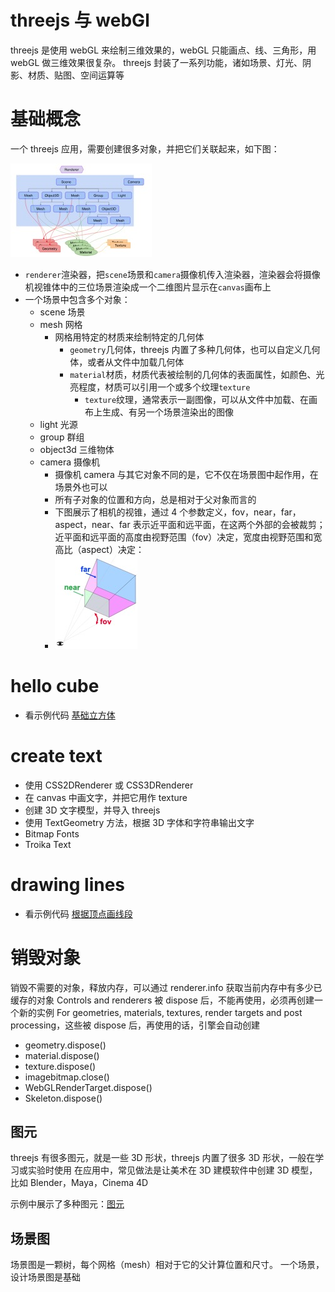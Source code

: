 # threejs 与 webGl

threejs 是使用 webGL 来绘制三维效果的，webGL 只能画点、线、三角形，用 webGL 做三维效果很复杂。
threejs 封装了一系列功能，诸如场景、灯光、阴影、材质、贴图、空间运算等

# 基础概念

一个 threejs 应用，需要创建很多对象，并把它们关联起来，如下图：

![基础应用结构](./images/base-structure.jpg)

- `renderer`渲染器，把`scene`场景和`camera`摄像机传入渲染器，渲染器会将摄像机视锥体中的三位场景渲染成一个二维图片显示在`canvas`画布上
- 一个场景中包含多个对象：
  - scene 场景
  - mesh 网格
    - 网格用特定的材质来绘制特定的几何体
      - `geometry`几何体，threejs 内置了多种几何体，也可以自定义几何体，或者从文件中加载几何体
      - `material`材质，材质代表被绘制的几何体的表面属性，如颜色、光亮程度，材质可以引用一个或多个纹理`texture`
        - `texture`纹理，通常表示一副图像，可以从文件中加载、在画布上生成、有另一个场景渲染出的图像
  - light 光源
  - group 群组
  - object3d 三维物体
  - camera 摄像机
    - 摄像机 camera 与其它对象不同的是，它不仅在场景图中起作用，在场景外也可以
    - 所有子对象的位置和方向，总是相对于父对象而言的
    - 下图展示了相机的视锥，通过 4 个参数定义，fov，near，far，aspect，near、far 表示近平面和远平面，在这两个外部的会被裁剪；近平面和远平面的高度由视野范围（fov）决定，宽度由视野范围和宽高比（aspect）决定：
    - ![相机参数示意图](./images/camera-params.jpg)

# hello cube

- 看示例代码 [基础立方体](./examples/src/1-basic.js)

# create text

- 使用 CSS2DRenderer 或 CSS3DRenderer
- 在 canvas 中画文字，并把它用作 texture
- 创建 3D 文字模型，并导入 threejs
- 使用 TextGeometry 方法，根据 3D 字体和字符串输出文字
- Bitmap Fonts
- Troika Text

# drawing lines

- 看示例代码 [根据顶点画线段](./examples/src/1-basic.js)

# 销毁对象

销毁不需要的对象，释放内存，可以通过 renderer.info 获取当前内存中有多少已缓存的对象
Controls and renderers 被 dispose 后，不能再使用，必须再创建一个新的实例
For geometries, materials, textures, render targets and post processing，这些被 dispose 后，再使用的话，引擎会自动创建

- geometry.dispose()
- material.dispose()
- texture.dispose()
- imagebitmap.close()
- WebGLRenderTarget.dispose()
- Skeleton.dispose()

## 图元

threejs 有很多图元，就是一些 3D 形状，threejs 内置了很多 3D 形状，一般在学习或实验时使用
在应用中，常见做法是让美术在 3D 建模软件中创建 3D 模型，比如 Blender，Maya，Cinema 4D

示例中展示了多种图元：[图元](./examples/src/3-primitives.js)

## 场景图

场景图是一颗树，每个网格（mesh）相对于它的父计算位置和尺寸。
一个场景，设计场景图是基础
